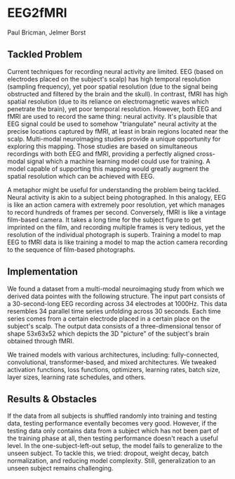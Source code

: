 # EEG2fMRI
Paul Bricman, Jelmer Borst

## Tackled Problem
Current techniques for recording neural activity are limited. EEG (based on electrodes placed on the subject's scalp) has high temporal resolution (sampling frequency), yet poor spatial resolution (due to the signal being obstructed and filtered by the brain and the skull). In contrast, fMRI has high spatial resolution (due to its reliance on electromagnetic waves which penetrate the brain), yet poor temporal resolution. However, both EEG and fMRI are used to record the same thing: neural activity. It's plausible that EEG signal could be used to somehow "triangulate" neural activity at the precise locations captured by fMRI, at least in brain regions located near the scalp. Multi-modal neuroimaging studies provide a unique opportunity for exploring this mapping. Those studies are based on simultaneous recordings with both EEG and fMRI, providing a perfectly aligned cross-modal signal which a machine learning model could use for training. A model capable of supporting this mapping would greatly augment the spatial resolution which can be achieved with EEG. 

A metaphor might be useful for understanding the problem being tackled. Neural activity is akin to a subject being photographed. In this analogy, EEG is like an action camera with extremely poor resolution, yet which manages to record hundreds of frames per second. Conversely, fMRI is like a vintage film-based camera. It takes a long time for the subject figure to get imprinted on the film, and recording multiple frames is very tedious, yet the resolution of the individual photograph is superb. Training a model to map EEG to fMRI data is like training a model to map the action camera recording to the sequence of film-based photographs.

## Implementation

We found a dataset from a multi-modal neuroimaging study from which we derived data pointes with the following structure. The input part consists of a 30-second-long EEG recording across 34 electrodes at 1000Hz. This data resembles 34 parallel time series unfolding across 30 seconds. Each time series comes from a certain electrode placed in a certain place on the subject's scalp. The output data consists of a three-dimensional tensor of shape 53x63x52 which depicts the 3D "picture" of the subject's brain obtained through fMRI.

We trained models with various architectures, including: fully-connected, convolutional, transformer-based, and mixed architectures. We tweaked activation functions, loss functions, optimizers, learning rates, batch size, layer sizes, learning rate schedules, and others.

## Results & Obstacles

If the data from all subjects is shuffled randomly into training and testing data, testing performance eventally becomes very good. However, if the testing data only contains data from a subject which has not been part of the training phase at all, then testing performance doesn't reach a useful level. In the one-subject-left-out setup, the model fails to generalize to the unseen subject. To tackle this, we tried: dropout, weight decay, batch normalization, and reducing model complexity. Still, generalization to an unseen subject remains challenging.